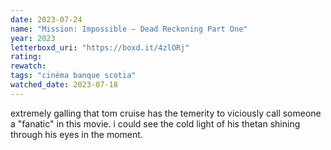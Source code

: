 ```yaml
---
date: 2023-07-24
name: "Mission: Impossible – Dead Reckoning Part One"
year: 2023
letterboxd_uri: "https://boxd.it/4zlORj"
rating: 
rewatch: 
tags: "cinéma banque scotia"
watched_date: 2023-07-18
---
```


extremely galling that tom cruise has the temerity to viciously call someone a "fanatic" in this movie. i could see the cold light of his thetan shining through his eyes in the moment.
